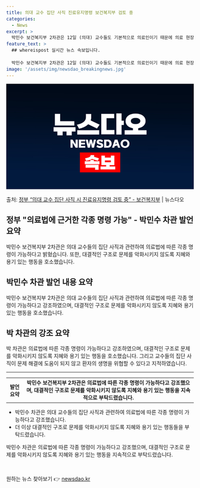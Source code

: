 ```yaml
---
title: 의대 교수 집단 사직 진료유지명령 보건복지부 검토 중
categories:
  - News
excerpt: >
  박민수 보건복지부 2차관은 12일 (의대) 교수들도 기본적으로 의료인이기 때문에 의료 현장을 떠나는 부분에 …
feature_text: >
  ## whereispost 실시간 뉴스 속보입니다.

  박민수 보건복지부 2차관은 12일 (의대) 교수들도 기본적으로 의료인이기 때문에 의료 현장을 떠나는 부분에 …
image: '/assets/img/newsdao_breakingnews.jpg'
---
```


![뉴스다오 속보](/assets/img/newsdao_breakingnews.jpg)

<p>출처: <a href="https://newsdao.kr/3321" rel="dofollow">정부 “의대 교수 집단 사직 시 진료유지명령 검토 중” - 보건복지부</a> | 뉴스다오</p>

<h2 data-ke-size="size26">정부 "의료법에 근거한 각종 명령 가능" - 박민수 차관 발언 요약</h2>
<p data-ke-size="size16">박민수 보건복지부 2차관은 의대 교수들의 집단 사직과 관련하여 의료법에 따른 각종 명령이 가능하다고 밝혔습니다. 또한, 대결적인 구조로 문제를 악화시키지 않도록 지혜와 용기 있는 행동을 호소했습니다.</p>

<h2 data-ke-size="size24">박민수 차관 발언 내용 요약</h2>
<p data-ke-size="size16">박민수 보건복지부 2차관은 의대 교수들의 집단 사직과 관련하여 의료법에 따른 각종 명령이 가능하다고 강조하였으며, 대결적인 구조로 문제를 악화시키지 않도록 지혜와 용기 있는 행동을 호소했습니다.</p>

<h2 data-ke-size="size24">박 차관의 강조 요약</h2>
<p data-ke-size="size16">박 차관은 의료법에 따른 각종 명령이 가능하다고 강조하였으며, 대결적인 구조로 문제를 악화시키지 않도록 지혜와 용기 있는 행동을 호소했습니다. 그리고 교수들의 집단 사직이 문제 해결에 도움이 되지 않고 환자의 생명을 위협할 수 있다고 지적하였습니다.</p>

<hr data-ke-size="size24">

<table>
  <tr>
    <th>발언 요약</th>
    <td style="text-align: center; height: 17px;"><b>박민수 보건복지부 2차관은 의료법에 따른 각종 명령이 가능하다고 강조했으며, 대결적인 구조로 문제를 악화시키지 않도록 지혜와 용기 있는 행동을 지속적으로 부탁드렸습니다.</b></td>
  </tr>
</table>

<ul>
    <li>박민수 차관은 의대 교수들의 집단 사직과 관련하여 의료법에 따른 각종 명령이 가능하다고 강조했습니다.</li>
    <li>더 이상 대결적인 구조로 문제를 악화시키지 않도록 지혜와 용기 있는 행동들을 부탁드렸습니다.</li>
</ul>

<p data-ke-size="size16">박민수 차관은 의료법에 따른 각종 명령이 가능하다고 강조했으며, 대결적인 구조로 문제를 악화시키지 않도록 지혜와 용기 있는 행동을 지속적으로 부탁드렸습니다.</p>

<p data-ke-size="size16">&nbsp;</p> 

원하는 뉴스 찾아보기 👉 <a href="https://newsdao.kr" rel="dofollow">newsdao.kr</a>



